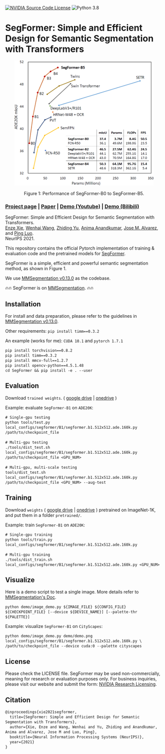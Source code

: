 [![NVIDIA Source Code License](https://img.shields.io/badge/license-NSCL-blue.svg)](https://github.com/NVlabs/SegFormer/blob/master/LICENSE)
![Python 3.8](https://img.shields.io/badge/python-3.8-green.svg)

# SegFormer: Simple and Efficient Design for Semantic Segmentation with Transformers

<!-- ![image](resources/image.png) -->
<div align="center">
  <img src="./resources/image.png" height="400">
</div>
<p align="center">
  Figure 1: Performance of SegFormer-B0 to SegFormer-B5.
</p>

### [Project page](https://github.com/NVlabs/SegFormer) | [Paper](https://arxiv.org/abs/2105.15203) | [Demo (Youtube)](https://www.youtube.com/watch?v=J0MoRQzZe8U) | [Demo (Bilibili)](https://www.bilibili.com/video/BV1MV41147Ko/)

SegFormer: Simple and Efficient Design for Semantic Segmentation with Transformers.<br>
[Enze Xie](https://xieenze.github.io/), [Wenhai Wang](https://whai362.github.io/), [Zhiding Yu](https://chrisding.github.io/), [Anima Anandkumar](http://tensorlab.cms.caltech.edu/users/anima/), [Jose M. Alvarez](https://rsu.data61.csiro.au/people/jalvarez/), and [Ping Luo](http://luoping.me/).<br>
NeurIPS 2021.

This repository contains the official Pytorch implementation of training & evaluation code and the pretrained models for [SegFormer](https://arxiv.org/abs/2105.15203).

SegFormer is a simple, efficient and powerful semantic segmentation method, as shown in Figure 1.

We use [MMSegmentation v0.13.0](https://github.com/open-mmlab/mmsegmentation/tree/v0.13.0) as the codebase.

🔥🔥 SegFormer is on [MMSegmentation](https://github.com/open-mmlab/mmsegmentation/tree/master/configs/segformer). 🔥🔥 


## Installation

For install and data preparation, please refer to the guidelines in [MMSegmentation v0.13.0](https://github.com/open-mmlab/mmsegmentation/tree/v0.13.0).

Other requirements:
```pip install timm==0.3.2```

An example (works for me): ```CUDA 10.1``` and  ```pytorch 1.7.1``` 

```
pip install torchvision==0.8.2
pip install timm==0.3.2
pip install mmcv-full==1.2.7
pip install opencv-python==4.5.1.48
cd SegFormer && pip install -e . --user
```

## Evaluation

Download `trained weights`. 
(
[google drive](https://drive.google.com/drive/folders/1GAku0G0iR9DsBxCbfENWMJ27c5lYUeQA?usp=sharing) | 
[onedrive](https://connecthkuhk-my.sharepoint.com/:f:/g/personal/xieenze_connect_hku_hk/Ept_oetyUGFCsZTKiL_90kUBy5jmPV65O5rJInsnRCDWJQ?e=CvGohw)
)

Example: evaluate ```SegFormer-B1``` on ```ADE20K```:

```
# Single-gpu testing
python tools/test.py local_configs/segformer/B1/segformer.b1.512x512.ade.160k.py /path/to/checkpoint_file

# Multi-gpu testing
./tools/dist_test.sh local_configs/segformer/B1/segformer.b1.512x512.ade.160k.py /path/to/checkpoint_file <GPU_NUM>

# Multi-gpu, multi-scale testing
tools/dist_test.sh local_configs/segformer/B1/segformer.b1.512x512.ade.160k.py /path/to/checkpoint_file <GPU_NUM> --aug-test
```

## Training

Download `weights` 
(
[google drive](https://drive.google.com/drive/folders/1b7bwrInTW4VLEm27YawHOAMSMikga2Ia?usp=sharing) | 
[onedrive](https://connecthkuhk-my.sharepoint.com/:f:/g/personal/xieenze_connect_hku_hk/EvOn3l1WyM5JpnMQFSEO5b8B7vrHw9kDaJGII-3N9KNhrg?e=cpydzZ)
) 
pretrained on ImageNet-1K, and put them in a folder ```pretrained/```.

Example: train ```SegFormer-B1``` on ```ADE20K```:

```
# Single-gpu training
python tools/train.py local_configs/segformer/B1/segformer.b1.512x512.ade.160k.py 

# Multi-gpu training
./tools/dist_train.sh local_configs/segformer/B1/segformer.b1.512x512.ade.160k.py <GPU_NUM>
```

## Visualize

Here is a demo script to test a single image. More details refer to [MMSegmentation's Doc](https://mmsegmentation.readthedocs.io/en/latest/get_started.html).

```shell
python demo/image_demo.py ${IMAGE_FILE} ${CONFIG_FILE} ${CHECKPOINT_FILE} [--device ${DEVICE_NAME}] [--palette-thr ${PALETTE}]
```

Example: visualize ```SegFormer-B1``` on ```CityScapes```: 

```shell
python demo/image_demo.py demo/demo.png local_configs/segformer/B1/segformer.b1.512x512.ade.160k.py \
/path/to/checkpoint_file --device cuda:0 --palette cityscapes
```





## License
Please check the LICENSE file. SegFormer may be used non-commercially, meaning for research or 
evaluation purposes only. For business inquiries, please visit our website and submit the form: [NVIDIA Research Licensing](https://www.nvidia.com/en-us/research/inquiries/).


## Citation
```
@inproceedings{xie2021segformer,
  title={SegFormer: Simple and Efficient Design for Semantic Segmentation with Transformers},
  author={Xie, Enze and Wang, Wenhai and Yu, Zhiding and Anandkumar, Anima and Alvarez, Jose M and Luo, Ping},
  booktitle={Neural Information Processing Systems (NeurIPS)},
  year={2021}
}
```
